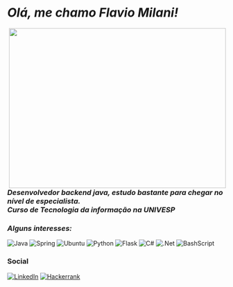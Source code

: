# ***Olá, me chamo Flavio Milani!***

  <img width=500 height=370 align="right" src="https://clubedosgeeks.com.br/wp-content/uploads/2016/01/dormrm.gif"/>

### ***Desenvolvedor backend java, estudo bastante para chegar no nível de especialista. <br> Curso de Tecnologia da informação na UNIVESP***

### ***Alguns interesses:***

  ![Java](https://img.shields.io/badge/java-000.svg?style=for-the-badge&logo=openjdk)
  ![Spring](https://img.shields.io/badge/spring-000.svg?style=for-the-badge&logo=spring&logoColor=white)
  ![Ubuntu](https://img.shields.io/badge/Ubuntu-000?style=for-the-badge&logo=ubuntu&logoColor=FFF)
  ![Python](https://img.shields.io/badge/python-000?style=for-the-badge&logo=python&logoColor=FFF)
  ![Flask](https://img.shields.io/badge/flask-000.svg?style=for-the-badge&logo=flask&logoColor=white)
  ![C#](https://img.shields.io/badge/C%23-000?style=for-the-badge&logo=c-sharp&logoColor=white)
  ![.Net](https://img.shields.io/badge/.NET-000?style=for-the-badge&logo=.net&logoColor=white)
  ![BashScript](https://img.shields.io/badge/Shell_Script-000?style=for-the-badge&logo=gnu-bash&logoColor=white)

### Social
    
  [![LinkedIn](https://img.shields.io/badge/LinkedIn-000?style=for-the-badge&logo=linkedin&logoColor=white)](https://www.linkedin.com/in/flaviomilanijr/)
  [![Hackerrank](https://img.shields.io/badge/-Hackerrank-000?style=for-the-badge&logo=HackerRank&logoColor=white)](https://hackerrank.com/profile/@seuusuario)
